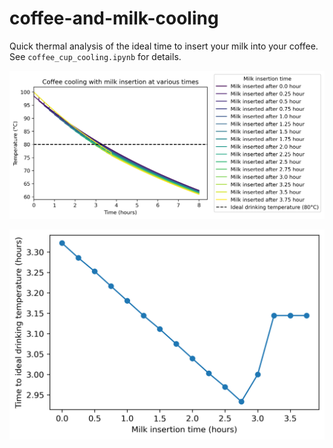 # coffee-and-milk-cooling
 Quick thermal analysis of the ideal time to insert your milk into your coffee. See `coffee_cup_cooling.ipynb` for details.

 ![results/coffee_withmilk_alltimes.png](results/coffee_withmilk_alltimes.png)

 ![results/t_ideal_vs_t_insertion.png](results/t_ideal_vs_t_insertion.png)
